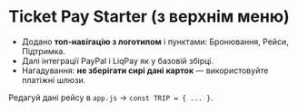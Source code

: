 # Ticket Pay Starter (з верхнім меню)

- Додано **топ‑навігацію з логотипом** і пунктами: Бронювання, Рейси, Підтримка.
- Далі інтеграції PayPal і LiqPay як у базовій збірці.
- Нагадування: **не зберігати сирі дані карток** — використовуйте платіжні шлюзи.

Редагуй дані рейсу в `app.js` → `const TRIP = { ... }`.
